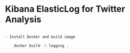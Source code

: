 # Kibana ElasticLog for Twitter Analysis

```sh

- Install Docker and build image

    docker build -t logging .

```